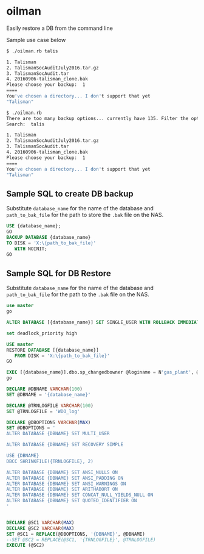 # oilman
Easily restore a DB from the command line

Sample use case below

```bash
$ ./oilman.rb talis

1. Talisman
2. TalismanSocAuditJuly2016.tar.gz
3. TalismanSocAudit.tar
4. 20160906-talisman_clone.bak
Please choose your backup:  1
====
You've chosen a directory... I don't support that yet
"Talisman"

$ ./oilman.rb
There are too many backup options... currently have 135. Filter the options some...
Search:  talis

1. Talisman
2. TalismanSocAuditJuly2016.tar.gz
3. TalismanSocAudit.tar
4. 20160906-talisman_clone.bak
Please choose your backup:  1
====
You've chosen a directory... I don't support that yet
"Talisman"
```

## Sample SQL to create DB backup

Substitute `database_name` for the name of the database and `path_to_bak_file` for the path to store the `.bak` file on the NAS.

```sql
USE {database_name};
GO
BACKUP DATABASE {database_name}
TO DISK = 'X:\{path_to_bak_file}'
   WITH NOINIT;
GO
```

## Sample SQL for DB Restore

Substitute `database_name` for the name of the database and `path_to_bak_file` for the path to the `.bak` file on the NAS.

```sql
use master
go

ALTER DATABASE [{database_name}] SET SINGLE_USER WITH ROLLBACK IMMEDIATE

set deadlock_priority high

USE master
RESTORE DATABASE [{database_name}]
   FROM DISK = 'X:\{path_to_bak_file}'
GO

EXEC [{database_name}].dbo.sp_changedbowner @loginame = N'gas_plant', @map = false
go

DECLARE @DBNAME VARCHAR(100)
SET @DBNAME = '{database_name}'

DECLARE @TRNLOGFILE VARCHAR(100)
SET @TRNLOGFILE = 'WDO_log'

DECLARE @DBOPTIONS VARCHAR(MAX)
SET @DBOPTIONS = '
ALTER DATABASE {DBNAME} SET MULTI_USER

ALTER DATABASE {DBNAME} SET RECOVERY SIMPLE

USE {DBNAME}
DBCC SHRINKFILE({TRNLOGFILE}, 2)

ALTER DATABASE {DBNAME} SET ANSI_NULLS ON
ALTER DATABASE {DBNAME} SET ANSI_PADDING ON
ALTER DATABASE {DBNAME} SET ANSI_WARNINGS ON
ALTER DATABASE {DBNAME} SET ARITHABORT ON
ALTER DATABASE {DBNAME} SET CONCAT_NULL_YIELDS_NULL ON
ALTER DATABASE {DBNAME} SET QUOTED_IDENTIFIER ON
'


DECLARE @SC1 VARCHAR(MAX)
DECLARE @SC2 VARCHAR(MAX)
SET @SC1 = REPLACE(@DBOPTIONS, '{DBNAME}', @DBNAME)
--SET @SC2 = REPLACE(@SC1, '{TRNLOGFILE}', @TRNLOGFILE)
EXECUTE (@SC2)
```
